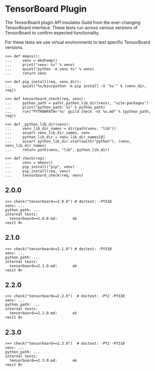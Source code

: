 # TensorBoard Plugin

The TensorBoard plugin API insulates Guild from the ever-changing
TensorBoard interface. These tests run across various versions of
TensorBoard to confirm expected functionality.

For these tests we use virtual environments to test specific
TensorBoard versions.

    >>> def mkenv():
    ...     venv = mkdtemp()
    ...     print("venv: %s" % venv)
    ...     quiet("python -m venv %s" % venv)
    ...     return venv

    >>> def pip_install(req, venv_dir):
    ...     quiet("%s/bin/python -m pip install -U '%s'" % (venv_dir, req))

    >>> def tensorboard_check(req, venv):
    ...     python_path = path(_python_lib_dir(venv), "site-packages")
    ...     print("python_path: %s" % python_path)
    ...     run("PYTHONPATH='%s' guild check -nt %s.md" % (python_path, req))

    >>> def _python_lib_dir(venv):
    ...     venv_lib_dir_names = dir(path(venv, "lib"))
    ...     assert venv_lib_dir_names, venv
    ...     python_lib_dir = venv_lib_dir_names[0]
    ...     assert python_lib_dir.startswith("python"), (venv, venv_lib_dir_names)
    ...     return path(venv, "lib", python_lib_dir)

    >>> def check(req):
    ...     venv = mkenv()
    ...     pip_install("pip", venv)
    ...     pip_install(req, venv)
    ...     tensorboard_check(req, venv)

## 2.0.0

    >>> check("tensorboard==2.0.0") # doctest: -PY310
    venv: ...
    python_path: ...
    internal tests:
      tensorboard==2.0.0.md:       ok
    <exit 0>

## 2.1.0

    >>> check("tensorboard==2.1.0") # doctest: -PY310
    venv: ...
    python_path: ...
    internal tests:
      tensorboard==2.1.0.md:       ok
    <exit 0>

## 2.2.0

    >>> check("tensorboard==2.2.0")  # doctest: -PY2 -PY310
    venv: ...
    python_path: ...
    internal tests:
      tensorboard==2.2.0.md:       ok
    <exit 0>

## 2.3.0

    >>> check("tensorboard==2.3.0")  # doctest: -PY2 -PY310
    venv: ...
    python_path: ...
    internal tests:
      tensorboard==2.3.0.md:       ok
    <exit 0>
